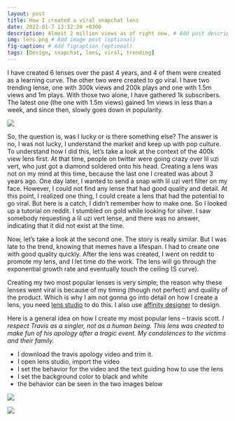 ```yaml
---
layout: post
title: How I created a viral snapchat lens
date: 2022-01-7 13:32:20 +0300
description: Almost 2 million views as of right now. # Add post description (optional)
img: lens.png # Add image post (optional)
fig-caption: # Add figcaption (optional)
tags: [Design, snapchat, lens, viral, trending]
---
```


I have created 6 lenses over the past 4 years, and 4 of them were created as a learning curve. The other two were created to go viral. I have two trending lense, one with 300k views and 200k plays and one with 1.5m views and 1m plays. With those two alone, I have gathered 1k subscribers. The latest one (the one with 1.5m views) gained 1m views in less than a week, and since then, slowly goes down in popularity. 

![]({{site.baseurl}}/assets/img/info.png)

So, the question is, was I lucky or is there something else? The answer is no, I was not lucky, I understand the market and keep up with pop culture. To understand how I did this, let’s take a look at the context of the 400k view lens first. At that time, people on twitter were going crazy over lil uzi vert, who just got a diamond soldered onto his head. Creating a lens was not on my mind at this time, because the last one I created was about 3 years ago. One day later, I wanted to send a snap with lil uzi vert filter on my face. However, I could not find any lense that had good quality and detail. At this point, I realized one thing, I could create a lens that had the potential to go viral. But here is a catch, I didn’t remember how to make one. So I looked up a tutorial on reddit. I stumbled on gold while looking for silver. I saw somebody requesting a lil uzi vert lense, and there was no answer, indicating that it did not exist at the time.

Now, let’s take a look at the second one. The story is really similar. But I was late to the trend, knowing that memes have a lifespan. I had to create one with good quality quickly. After the lens was created, I went on reddit to promote my lens, and I let time do the work. The lens will go through the exponential growth rate and eventually touch the ceiling (S curve).

Creating my two most popular lenses is very simple; the reason why these lenses went viral is because of my timing (though not perfect) and quality of the product. Which is why I am not gonna go into detail on how I create a lens, you need [lens studio](https://lensstudio.snapchat.com/download/) to do this. I also use [affinity designer](https://affinity.serif.com/en-us/) to design.

Here is a general idea on how I create my most popular lens – travis scott. 
_I respect Travis as a singler, not as a human being. This lens was created to make fun of his apology after a tragic event. My condolences to the victims and their family._

- I download the travis apology video and trim it. 
- I open lens studio, import the video 
- I set the behavior for the video and the text guiding how to use the lens
- I set the background color to black and white 
- the behavior can be seen in the two images below

![]({{site.baseurl}}/assets/img/beha1.png)

![]({{site.baseurl}}/assets/img/beha2.png)




